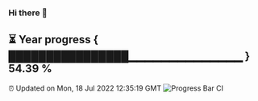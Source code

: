 ### Hi there 👋
⏳ Year progress { ████████████████▁▁▁▁▁▁▁▁▁▁▁▁▁▁ } 54.39 %
---
⏰ Updated on Mon, 18 Jul 2022 12:35:19 GMT
![Progress Bar CI](https://github.com/liununu/liununu/workflows/Progress%20Bar%20CI/badge.svg)
